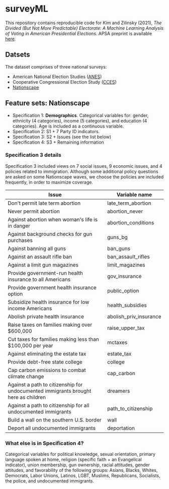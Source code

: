 # surveyML

This repository contains reproducible code for Kim and Zilinsky (2021), *The Divided (But Not More Predictable) Electorate: A Machine Learning Analysis of Voting in American Presidential Elections*. APSA preprint is available [here](https://doi.org/10.33774/apsa-2021-45w3m).

## Datsets

The dataset comprises of three national surveys:

* American National Election Studies ([ANES](https://electionstudies.org))
* Cooperative Congressional Election Study ([CCES](https://cces.gov.harvard.edu))
* [Nationscape](https://www.voterstudygroup.org/publication/nationscape-data-set)

## Feature sets: Nationscape

* Specification 1: **Demographics**. Categorical variables for: gender, ethnicity (4 categories), income (5 categories), and education (4 categories). Age is included as a continuous variable.
* Specification 2: S1 + 7 Party ID indicators.
* Specification 3: S2 + Issues (see the list below)
* Specification 4: S3 + Remaining information

### Specification 3 details

Specification 3 included views on 7 social issues, 9 economic issues, and 4 policies related to immigration.
Although some additional policy questions are asked on some Nationscape waves, we choose the policies are included frequently, in order to maximize coverage. 

| Issue                                                                              | Variable name          |
|------------------------------------------------------------------------------------|------------------------|
| Don't permit late term abortion                                                    | late_term_abortion     |
| Never permit abortion                                                              | abortion_never         |
| Against abortion when woman's life is in danger                                    | abortion_conditions    |
| Against background checks for gun purchases                                        | guns_bg                |
| Against banning all guns                                                           | ban_guns               |
| Against an assault rifle ban                                                       | ban_assault_rifles     |
| Against a limit gun magazines                                                      | limit_magazines        |
| Provide government-run health insurance to all Americans                           | gov_insurance          |
| Provide government health insurance option                                         | public_option          |
| Subsidize health insurance for low income Americans                                | health_subsidies       |
| Abolish private health insurance                                                   | abolish_priv_insurance |
| Raise taxes on families making over $600,000                                       | raise_upper_tax        |
| Cut taxes for families making less than $100,000 per year                          | mctaxes                |
| Against eliminating the estate tax                                                 | estate_tax             |
| Provide debt-free state college                                                    | college                |
| Cap carbon emissions to combat climate change                                      | cap_carbon             |
| Against a path to citizenship for undocumented immigrants brought here as children | dreamers               |
| Against a path to citizenship for all undocumented immigrants                      | path_to_citizenship    |
| Build a wall on the southern U.S. border                                           | wall                   |
| Deport all undocumented immigrants                                                 | deportation            |

### What else is in Specification 4?

Categorical variables for political knowledge, sexual orientation, primary language spoken at home, religion (specific faith + an Evangelical indicator), union membership, gun ownership, racial attitudes, gender attitudes, and favorability of the following groups: Asians, Blacks, Whites, Democrats, Labor Unions, Latinos, LGBT, Muslims, Republicans, Socialists, the police, and undocumented immigrants.